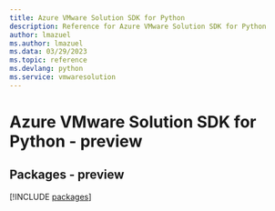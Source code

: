 ```yaml
---
title: Azure VMware Solution SDK for Python
description: Reference for Azure VMware Solution SDK for Python
author: lmazuel
ms.author: lmazuel
ms.data: 03/29/2023
ms.topic: reference
ms.devlang: python
ms.service: vmwaresolution
---
```

# Azure VMware Solution SDK for Python - preview
## Packages - preview
[!INCLUDE [packages](vmware-solution-index.md)]